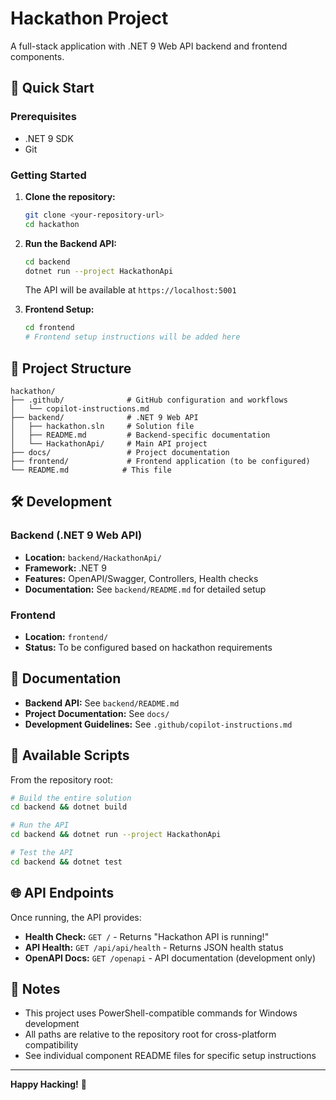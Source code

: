 # Hackathon Project

A full-stack application with .NET 9 Web API backend and frontend components.

## 🚀 Quick Start

### Prerequisites
- .NET 9 SDK
- Git

### Getting Started

1. **Clone the repository:**
   ```bash
   git clone <your-repository-url>
   cd hackathon
   ```

2. **Run the Backend API:**
   ```bash
   cd backend
   dotnet run --project HackathonApi
   ```
   
   The API will be available at `https://localhost:5001`

3. **Frontend Setup:**
   ```bash
   cd frontend
   # Frontend setup instructions will be added here
   ```

## 📁 Project Structure

```
hackathon/
├── .github/              # GitHub configuration and workflows
│   └── copilot-instructions.md
├── backend/              # .NET 9 Web API
│   ├── hackathon.sln     # Solution file
│   ├── README.md         # Backend-specific documentation
│   └── HackathonApi/     # Main API project
├── docs/                 # Project documentation
├── frontend/             # Frontend application (to be configured)
└── README.md            # This file
```

## 🛠️ Development

### Backend (.NET 9 Web API)
- **Location:** `backend/HackathonApi/`
- **Framework:** .NET 9
- **Features:** OpenAPI/Swagger, Controllers, Health checks
- **Documentation:** See `backend/README.md` for detailed setup

### Frontend
- **Location:** `frontend/`
- **Status:** To be configured based on hackathon requirements

## 📖 Documentation

- **Backend API:** See `backend/README.md`
- **Project Documentation:** See `docs/`
- **Development Guidelines:** See `.github/copilot-instructions.md`

## 🔧 Available Scripts

From the repository root:

```bash
# Build the entire solution
cd backend && dotnet build

# Run the API
cd backend && dotnet run --project HackathonApi

# Test the API
cd backend && dotnet test
```

## 🌐 API Endpoints

Once running, the API provides:

- **Health Check:** `GET /` - Returns "Hackathon API is running!"
- **API Health:** `GET /api/api/health` - Returns JSON health status
- **OpenAPI Docs:** `GET /openapi` - API documentation (development only)

## 📝 Notes

- This project uses PowerShell-compatible commands for Windows development
- All paths are relative to the repository root for cross-platform compatibility
- See individual component README files for specific setup instructions

---

**Happy Hacking!** 🎉
